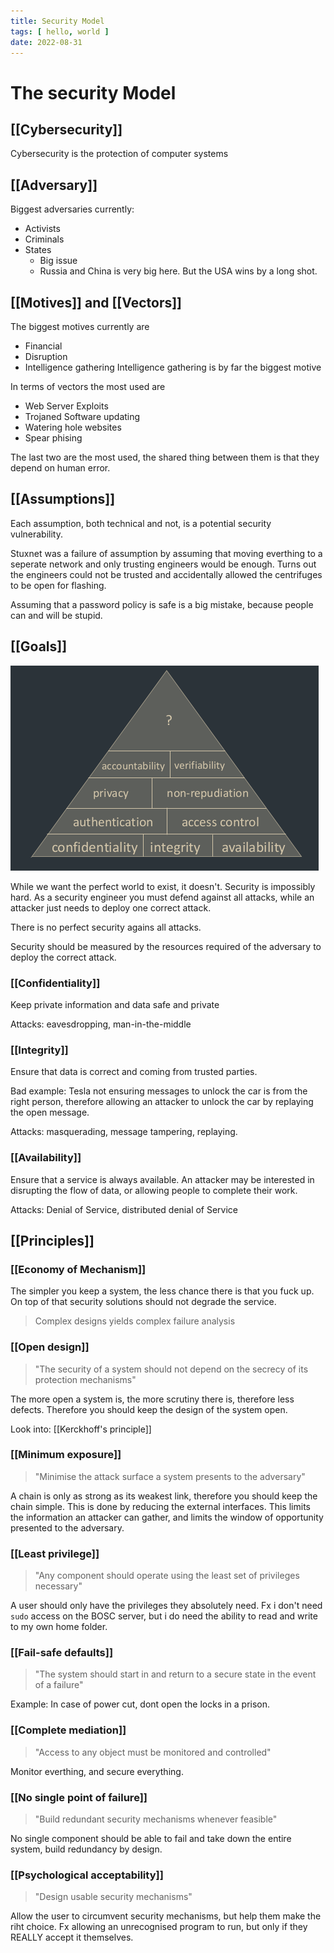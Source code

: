 ```yaml
---
title: Security Model
tags: [ hello, world ]
date: 2022-08-31
---
```


# The security Model

## [[Cybersecurity]]
Cybersecurity is the protection of computer systems

## [[Adversary]]
Biggest adversaries currently:
- Activists
- Criminals
- States
  - Big issue
  - Russia and China is very big here. But the USA wins by a long shot.

## [[Motives]] and [[Vectors]]
The biggest motives currently are
- Financial
- Disruption
- Intelligence gathering
Intelligence gathering is by far the biggest motive

In terms of vectors the most used are
- Web Server Exploits
- Trojaned Software updating
- Watering hole websites
- Spear phising

The last two are the most used, the shared thing between them is that they depend on human error.


## [[Assumptions]]
Each assumption, both technical and not, is a potential security vulnerability.

Stuxnet was a failure of assumption by assuming that moving everthing to a seperate network and only trusting engineers would be enough. Turns out the engineers could not be trusted and accidentally allowed the centrifuges to be open for flashing.

Assuming that a password policy is safe is a big mistake, because people can and will be stupid.

## [[Goals]] 
![](img/pasted_img_20220831111145.png)

While we want the perfect world to exist, it doesn't. Security is impossibly hard. As a security engineer you must defend against all attacks, while an attacker just needs to deploy one correct attack.

There is no perfect security agains all attacks.

Security should be measured by the resources required of the adversary to deploy the correct attack.

### [[Confidentiality]]
Keep private information and data safe and private

Attacks: eavesdropping, man-in-the-middle

### [[Integrity]]
Ensure that data is correct and coming from trusted parties.

Bad example: Tesla not ensuring messages to unlock the car is from the right person, therefore allowing an attacker to unlock the car by replaying the open message.

Attacks: masquerading, message tampering, replaying.

### [[Availability]]
Ensure that a service is always available. An attacker may be interested in disrupting the flow of data, or allowing people to complete their work.

Attacks: Denial of Service, distributed denial of Service

## [[Principles]]
### [[Economy of Mechanism]]
The simpler you keep a system, the less chance there is that you fuck up. On top of that security solutions should not degrade the service.

> Complex designs yields complex failure analysis

### [[Open design]]
> "The security of a system should not depend on the secrecy of its protection mechanisms"

The more open a system is, the more scrutiny there is, therefore less defects. Therefore you should keep the design of the system open.

Look into: [[Kerckhoff's principle]]

### [[Minimum exposure]]
> "Minimise the attack surface a system presents to the adversary"

A chain is only as strong as its weakest link, therefore you should keep the chain simple. This is done by reducing the external interfaces. This limits the information an attacker can gather, and limits the window of opportunity presented to the adversary.

### [[Least privilege]]
> "Any component should operate using the least set of privileges necessary"

A user should only have the privileges they absolutely need. Fx i don't need `sudo` access on the BOSC server, but i do need the ability to read and write to my own home folder.

### [[Fail-safe defaults]]
> "The system should start in and return to a secure state in the event of a failure"

Example: In case of power cut, dont open the locks in a prison.

### [[Complete mediation]]
> "Access to any object must be monitored and controlled"

Monitor everthing, and secure everything.

### [[No single point of failure]]
> "Build redundant security mechanisms whenever feasible"

No single component should be able to fail and take down the entire system, build redundancy by design.

### [[Psychological acceptability]]
> "Design usable security mechanisms"

Allow the user to circumvent security mechanisms, but help them make the riht choice. Fx allowing an unrecognised program to run, but only if they REALLY accept it themselves.












